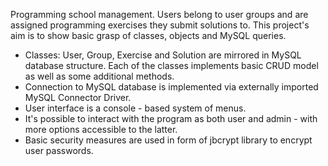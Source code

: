 Programming school management. Users belong to user groups and are assigned programming exercises they submit solutions to. This project's aim is to show basic grasp of classes, objects and MySQL queries.

- Classes: User, Group, Exercise and Solution are mirrored in MySQL database structure. Each of the classes implements basic CRUD model as well as some additional methods.
- Connection to MySQL database is implemented via externally imported MySQL Connector Driver.
- User interface is a console - based system of menus.
- It's possible to interact with the program as both user and admin - with more options accessible to the latter.
- Basic security measures are used in form of jbcrypt library to encrypt user passwords.
